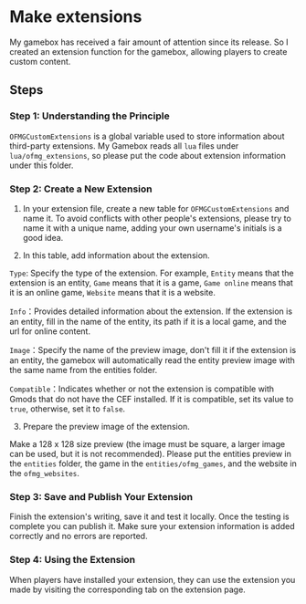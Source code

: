 # Make extensions

My gamebox has received a fair amount of attention since its release. So I created an extension function for the gamebox, allowing players to create custom content.

## Steps

### Step 1: Understanding the Principle

`OFMGCustomExtensions` is a global variable used to store information about third-party extensions. My Gamebox reads all `lua` files under `lua/ofmg_extensions`, so please put the code about extension information under this folder. 

### Step 2: Create a New Extension

1. In your extension file, create a new table for `OFMGCustomExtensions` and name it. To avoid conflicts with other people's extensions, please try to name it with a unique name, adding your own username's initials is a good idea. 

2. In this table, add information about the extension.

`Type`: Specify the type of the extension. For example, `Entity` means that the extension is an entity, `Game` means that it is a game, `Game online` means that it is an online game, `Website` means that it is a website.

`Info`：Provides detailed information about the extension. If the extension is an entity, fill in the name of the entity, its path if it is a local game, and the url for online content. 

`Image`：Specify the name of the preview image, don't fill it if the extension is an entity, the gamebox will automatically read the entity preview image with the same name from the entities folder.

`Compatible`：Indicates whether or not the extension is compatible with Gmods that do not have the CEF installed. If it is compatible, set its value to `true`, otherwise, set it to `false`.

3. Prepare the preview image of the extension.

Make a 128 x 128 size preview (the image must be square, a larger image can be used, but it is not recommended). Please put the entities preview in the `entities` folder, the game in the `entities/ofmg_games`, and the website in the `ofmg_websites`.

### Step 3: Save and Publish Your Extension

Finish the extension's writing, save it and test it locally. Once the testing is complete you can publish it. Make sure your extension information is added correctly and no errors are reported.

### Step 4: Using the Extension

When players have installed your extension, they can use the extension you made by visiting the corresponding tab on the extension page.


